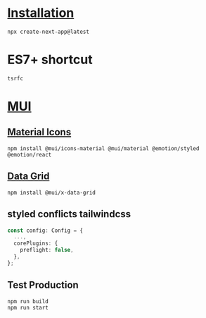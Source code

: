 # [Installation](https://nextjs.org/docs/getting-started/installation)

```
npx create-next-app@latest
```

# ES7+ shortcut

```
tsrfc
```

# [MUI](https://mui.com/material-ui/getting-started/installation/)

## [Material Icons](https://mui.com/material-ui/material-icons/)

```
npm install @mui/icons-material @mui/material @emotion/styled @emotion/react
```

## [Data Grid](https://mui.com/x/react-data-grid/getting-started/)

```
npm install @mui/x-data-grid
```

## styled conflicts tailwindcss

```ts
const config: Config = {
  ...,
  corePlugins: {
    preflight: false,
  },
};
```

## Test Production

```
npm run build
npm run start
```
